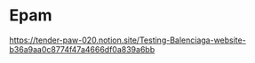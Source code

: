 # Epam
https://tender-paw-020.notion.site/Testing-Balenciaga-website-b36a9aa0c8774f47a4666df0a839a6bb
